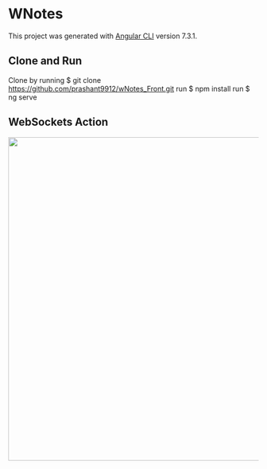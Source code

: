 # WNotes

This project was generated with [Angular CLI](https://github.com/angular/angular-cli) version 7.3.1.

## Clone and Run
Clone by running $ git clone https://github.com/prashant9912/wNotes_Front.git
run $ npm install
run $ ng serve

## WebSockets Action

<img src="https://i.imgur.com/tMRPQ5v.gif" width=650px>